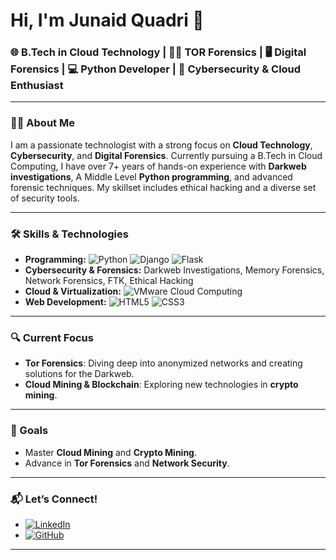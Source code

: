 # Hi, I'm Junaid Quadri 👋

### 🌐 B.Tech in Cloud Technology | 🕵️‍♂️ TOR Forensics | 🖥️ Digital Forensics | 💻 Python Developer | 🔐 Cybersecurity & Cloud Enthusiast

---

### 👨‍💻 About Me

I am a passionate technologist with a strong focus on **Cloud Technology**, **Cybersecurity**, and **Digital Forensics**. Currently pursuing a B.Tech in Cloud Computing, I have over 7+ years of hands-on experience with **Darkweb investigations**, A Middle Level **Python programming**, and advanced forensic techniques. My skillset includes ethical hacking and a diverse set of security tools.

---

### 🛠️ Skills & Technologies

- **Programming:** ![Python](https://img.shields.io/badge/Python-3776AB?style=for-the-badge&logo=python&logoColor=white) ![Django](https://img.shields.io/badge/Django-092E20?style=for-the-badge&logo=django&logoColor=white) ![Flask](https://img.shields.io/badge/Flask-000000?style=for-the-badge&logo=flask&logoColor=white)
- **Cybersecurity & Forensics:** Darkweb Investigations, Memory Forensics, Network Forensics, FTK, Ethical Hacking
- **Cloud & Virtualization:** ![VMware](https://img.shields.io/badge/VMware-607078?style=for-the-badge&logo=vmware&logoColor=white) Cloud Computing
- **Web Development:** ![HTML5](https://img.shields.io/badge/HTML5-E34F26?style=for-the-badge&logo=html5&logoColor=white) ![CSS3](https://img.shields.io/badge/CSS3-1572B6?style=for-the-badge&logo=css3&logoColor=white) 

---

### 🔍 Current Focus

- **Tor Forensics**: Diving deep into anonymized networks and creating solutions for the Darkweb.
- **Cloud Mining & Blockchain**: Exploring new technologies in **crypto mining**.

---

### 🎯 Goals

- Master **Cloud Mining** and **Crypto Mining**.
- Advance in **Tor Forensics** and **Network Security**.

---

### 📬 Let’s Connect!
- [![LinkedIn](https://img.shields.io/badge/LinkedIn-0077B5?style=for-the-badge&logo=linkedin&logoColor=white)](https://www.linkedin.com/in/junaid-quadri-084279241/)
- [![GitHub](https://img.shields.io/badge/GitHub-181717?style=for-the-badge&logo=github&logoColor=white)](https://www.github.com/yottajunaid)

---
